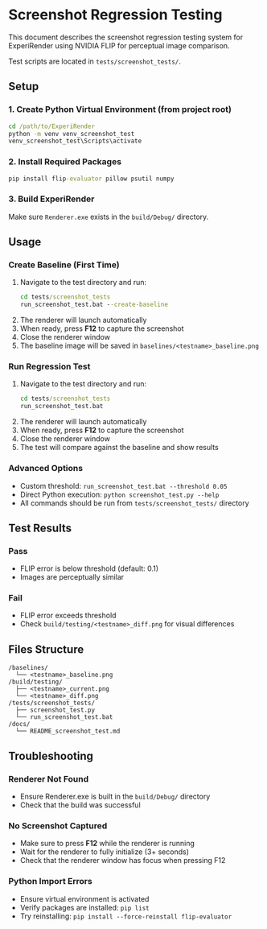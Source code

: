 # Screenshot Regression Testing

This document describes the screenshot regression testing system for ExperiRender using NVIDIA FLIP for perceptual image comparison.

Test scripts are located in `tests/screenshot_tests/`.

## Setup

### 1. Create Python Virtual Environment (from project root)
```cmd
cd /path/to/ExperiRender
python -m venv venv_screenshot_test
venv_screenshot_test\Scripts\activate
```

### 2. Install Required Packages
```cmd
pip install flip-evaluator pillow psutil numpy
```

### 3. Build ExperiRender
Make sure `Renderer.exe` exists in the `build/Debug/` directory.

## Usage

### Create Baseline (First Time)
1. Navigate to the test directory and run:
   ```cmd
   cd tests/screenshot_tests
   run_screenshot_test.bat --create-baseline
   ```
2. The renderer will launch automatically
3. When ready, press **F12** to capture the screenshot
4. Close the renderer window
5. The baseline image will be saved in `baselines/<testname>_baseline.png`

### Run Regression Test
1. Navigate to the test directory and run:
   ```cmd
   cd tests/screenshot_tests
   run_screenshot_test.bat
   ```
2. The renderer will launch automatically
3. When ready, press **F12** to capture the screenshot
4. Close the renderer window
5. The test will compare against the baseline and show results

### Advanced Options
- Custom threshold: `run_screenshot_test.bat --threshold 0.05`
- Direct Python execution: `python screenshot_test.py --help`
- All commands should be run from `tests/screenshot_tests/` directory

## Test Results

### Pass 
- FLIP error is below threshold (default: 0.1)
- Images are perceptually similar

### Fail 
- FLIP error exceeds threshold
- Check `build/testing/<testname>_diff.png` for visual differences

## Files Structure

```
/baselines/                           
  └── <testname>_baseline.png  
/build/testing/                       
  ├── <testname>_current.png   
  └── <testname>_diff.png      
/tests/screenshot_tests/              
  ├── screenshot_test.py              
  └── run_screenshot_test.bat         
/docs/                                
  └── README_screenshot_test.md      
```

## Troubleshooting

### Renderer Not Found
- Ensure Renderer.exe is built in the `build/Debug/` directory
- Check that the build was successful

### No Screenshot Captured
- Make sure to press **F12** while the renderer is running
- Wait for the renderer to fully initialize (3+ seconds)
- Check that the renderer window has focus when pressing F12

### Python Import Errors
- Ensure virtual environment is activated
- Verify packages are installed: `pip list`
- Try reinstalling: `pip install --force-reinstall flip-evaluator`

